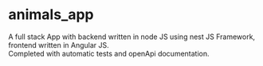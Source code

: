 # animals_app
A full stack App with backend written in node JS using nest JS Framework, frontend written in Angular JS.<br />
Completed with automatic tests and openApi documentation.

